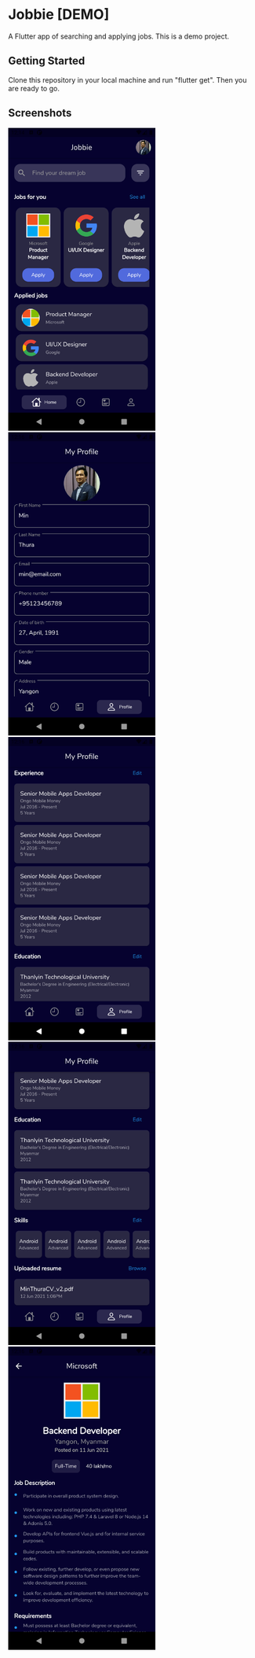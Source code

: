 # Jobbie [DEMO]

A Flutter app of searching and applying jobs. This is a demo project.

## Getting Started

Clone this repository in your local machine and run "flutter get". Then you are ready to go.

## Screenshots

<img src="./flutter_01.png" width="300"> <img src="./flutter_03.png" width="300"> <img src="./flutter_04.png" width="300"> <img src="./flutter_05.png" width="300"> <img src="./flutter_06.png" width="300">

